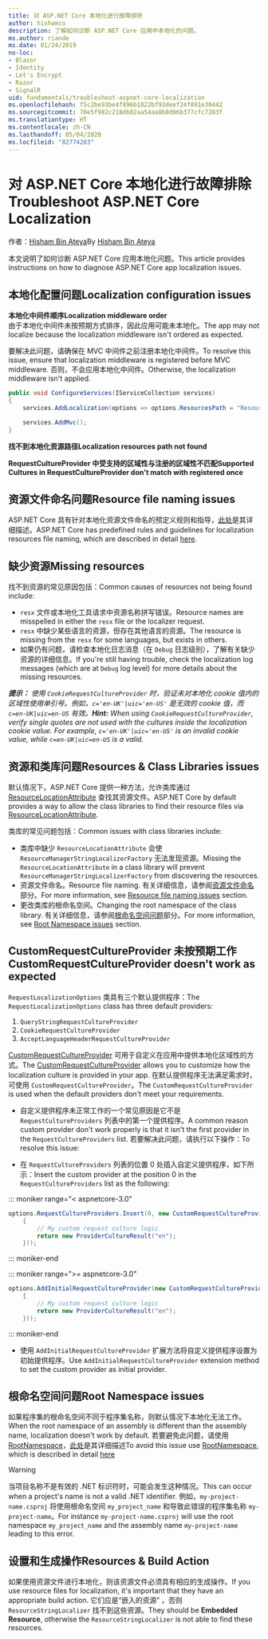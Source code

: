 ```yaml
---
title: 对 ASP.NET Core 本地化进行故障排除
author: hishamco
description: 了解如何诊断 ASP.NET Core 应用中本地化的问题。
ms.author: riande
ms.date: 01/24/2019
no-loc:
- Blazor
- Identity
- Let's Encrypt
- Razor
- SignalR
uid: fundamentals/troubleshoot-aspnet-core-localization
ms.openlocfilehash: f5c2be93be4f896b1822bf93deef24f091e30442
ms.sourcegitcommit: 70e5f982c218db82aa54aa8b8d96b377cfc7283f
ms.translationtype: HT
ms.contentlocale: zh-CN
ms.lasthandoff: 05/04/2020
ms.locfileid: "82774283"
---
```

# <a name="troubleshoot-aspnet-core-localization"></a><span data-ttu-id="1443f-103">对 ASP.NET Core 本地化进行故障排除</span><span class="sxs-lookup"><span data-stu-id="1443f-103">Troubleshoot ASP.NET Core Localization</span></span>

<span data-ttu-id="1443f-104">作者：[Hisham Bin Ateya](https://github.com/hishamco)</span><span class="sxs-lookup"><span data-stu-id="1443f-104">By [Hisham Bin Ateya](https://github.com/hishamco)</span></span>

<span data-ttu-id="1443f-105">本文说明了如何诊断 ASP.NET Core 应用本地化问题。</span><span class="sxs-lookup"><span data-stu-id="1443f-105">This article provides instructions on how to diagnose ASP.NET Core app localization issues.</span></span>

## <a name="localization-configuration-issues"></a><span data-ttu-id="1443f-106">本地化配置问题</span><span class="sxs-lookup"><span data-stu-id="1443f-106">Localization configuration issues</span></span>

<span data-ttu-id="1443f-107">**本地化中间件顺序**</span><span class="sxs-lookup"><span data-stu-id="1443f-107">**Localization middleware order**</span></span>  
<span data-ttu-id="1443f-108">由于本地化中间件未按预期方式排序，因此应用可能未本地化。</span><span class="sxs-lookup"><span data-stu-id="1443f-108">The app may not localize because the localization middleware isn't ordered as expected.</span></span>

<span data-ttu-id="1443f-109">要解决此问题，请确保在 MVC 中间件之前注册本地化中间件。</span><span class="sxs-lookup"><span data-stu-id="1443f-109">To resolve this issue, ensure that localization middleware is registered before MVC middleware.</span></span> <span data-ttu-id="1443f-110">否则，不会应用本地化中间件。</span><span class="sxs-lookup"><span data-stu-id="1443f-110">Otherwise, the localization middleware isn't applied.</span></span>

```csharp
public void ConfigureServices(IServiceCollection services)
{
    services.AddLocalization(options => options.ResourcesPath = "Resources");

    services.AddMvc();
}
```

<span data-ttu-id="1443f-111">**找不到本地化资源路径**</span><span class="sxs-lookup"><span data-stu-id="1443f-111">**Localization resources path not found**</span></span>

<span data-ttu-id="1443f-112">**RequestCultureProvider 中受支持的区域性与注册的区域性不匹配**</span><span class="sxs-lookup"><span data-stu-id="1443f-112">**Supported Cultures in RequestCultureProvider don't match with registered once**</span></span>  

## <a name="resource-file-naming-issues"></a><span data-ttu-id="1443f-113">资源文件命名问题</span><span class="sxs-lookup"><span data-stu-id="1443f-113">Resource file naming issues</span></span>

<span data-ttu-id="1443f-114">ASP.NET Core 具有针对本地化资源文件命名的预定义规则和指导，[此处](xref:fundamentals/localization?view=aspnetcore-2.2#resource-file-naming)是其详细描述。</span><span class="sxs-lookup"><span data-stu-id="1443f-114">ASP.NET Core has predefined rules and guidelines for localization resources file naming, which are described in detail [here](xref:fundamentals/localization?view=aspnetcore-2.2#resource-file-naming).</span></span>

## <a name="missing-resources"></a><span data-ttu-id="1443f-115">缺少资源</span><span class="sxs-lookup"><span data-stu-id="1443f-115">Missing resources</span></span>

<span data-ttu-id="1443f-116">找不到资源的常见原因包括：</span><span class="sxs-lookup"><span data-stu-id="1443f-116">Common causes of resources not being found include:</span></span>

- <span data-ttu-id="1443f-117">`resx` 文件或本地化工具请求中资源名称拼写错误。</span><span class="sxs-lookup"><span data-stu-id="1443f-117">Resource names are misspelled in either the `resx` file or the localizer request.</span></span>
- <span data-ttu-id="1443f-118">`resx` 中缺少某些语言的资源，但存在其他语言的资源。</span><span class="sxs-lookup"><span data-stu-id="1443f-118">The resource is missing from the `resx` for some languages, but exists in others.</span></span>
- <span data-ttu-id="1443f-119">如果仍有问题，请检查本地化日志消息（在 `Debug` 日志级别），了解有关缺少资源的详细信息。</span><span class="sxs-lookup"><span data-stu-id="1443f-119">If you're still having trouble, check the localization log messages (which are at `Debug` log level) for more details about the missing resources.</span></span>

<span data-ttu-id="1443f-120">_**提示：** 使用 `CookieRequestCultureProvider` 时，验证未对本地化 cookie 值内的区域性使用单引号。例如，`c='en-UK'|uic='en-US'` 是无效的 cookie 值，而 `c=en-UK|uic=en-US` 有效。_</span><span class="sxs-lookup"><span data-stu-id="1443f-120">_**Hint:** When using `CookieRequestCultureProvider`, verify single quotes are not used with the cultures inside the localization cookie value. For example, `c='en-UK'|uic='en-US'` is an invalid cookie value, while `c=en-UK|uic=en-US` is a valid._</span></span>

## <a name="resources--class-libraries-issues"></a><span data-ttu-id="1443f-121">资源和类库问题</span><span class="sxs-lookup"><span data-stu-id="1443f-121">Resources & Class Libraries issues</span></span>

<span data-ttu-id="1443f-122">默认情况下，ASP.NET Core 提供一种方法，允许类库通过 [ResourceLocationAttribute](/dotnet/api/microsoft.extensions.localization.resourcelocationattribute?view=aspnetcore-2.1) 查找其资源文件。</span><span class="sxs-lookup"><span data-stu-id="1443f-122">ASP.NET Core by default provides a way to allow the class libraries to find their resource files via [ResourceLocationAttribute](/dotnet/api/microsoft.extensions.localization.resourcelocationattribute?view=aspnetcore-2.1).</span></span>

<span data-ttu-id="1443f-123">类库的常见问题包括：</span><span class="sxs-lookup"><span data-stu-id="1443f-123">Common issues with class libraries include:</span></span>
- <span data-ttu-id="1443f-124">类库中缺少 `ResourceLocationAttribute` 会使 `ResourceManagerStringLocalizerFactory` 无法发现资源。</span><span class="sxs-lookup"><span data-stu-id="1443f-124">Missing the `ResourceLocationAttribute` in a class library will prevent `ResourceManagerStringLocalizerFactory` from discovering the resources.</span></span>
- <span data-ttu-id="1443f-125">资源文件命名。</span><span class="sxs-lookup"><span data-stu-id="1443f-125">Resource file naming.</span></span> <span data-ttu-id="1443f-126">有关详细信息，请参阅[资源文件命名](#resource-file-naming-issues)部分。</span><span class="sxs-lookup"><span data-stu-id="1443f-126">For more information, see [Resource file naming issues](#resource-file-naming-issues) section.</span></span>
- <span data-ttu-id="1443f-127">更改类库的根命名空间。</span><span class="sxs-lookup"><span data-stu-id="1443f-127">Changing the root namespace of the class library.</span></span> <span data-ttu-id="1443f-128">有关详细信息，请参阅[根命名空间问题](#root-namespace-issues)部分。</span><span class="sxs-lookup"><span data-stu-id="1443f-128">For more information, see [Root Namespace issues](#root-namespace-issues) section.</span></span>

## <a name="customrequestcultureprovider-doesnt-work-as-expected"></a><span data-ttu-id="1443f-129">CustomRequestCultureProvider 未按预期工作</span><span class="sxs-lookup"><span data-stu-id="1443f-129">CustomRequestCultureProvider doesn't work as expected</span></span>

<span data-ttu-id="1443f-130">`RequestLocalizationOptions` 类具有三个默认提供程序：</span><span class="sxs-lookup"><span data-stu-id="1443f-130">The `RequestLocalizationOptions` class has three default providers:</span></span>

1. `QueryStringRequestCultureProvider`
2. `CookieRequestCultureProvider`
3. `AcceptLanguageHeaderRequestCultureProvider`

<span data-ttu-id="1443f-131">[CustomRequestCultureProvider](/dotnet/api/microsoft.aspnetcore.localization.customrequestcultureprovider?view=aspnetcore-2.1) 可用于自定义在应用中提供本地化区域性的方式。</span><span class="sxs-lookup"><span data-stu-id="1443f-131">The [CustomRequestCultureProvider](/dotnet/api/microsoft.aspnetcore.localization.customrequestcultureprovider?view=aspnetcore-2.1) allows you to customize how the localization culture is provided in your app.</span></span> <span data-ttu-id="1443f-132">在默认提供程序无法满足需求时，可使用 `CustomRequestCultureProvider`。</span><span class="sxs-lookup"><span data-stu-id="1443f-132">The `CustomRequestCultureProvider` is used when the default providers don't meet your requirements.</span></span>

- <span data-ttu-id="1443f-133">自定义提供程序未正常工作的一个常见原因是它不是 `RequestCultureProviders` 列表中的第一个提供程序。</span><span class="sxs-lookup"><span data-stu-id="1443f-133">A common reason custom provider don't work properly is that it isn't the first provider in the `RequestCultureProviders` list.</span></span> <span data-ttu-id="1443f-134">若要解决此问题，请执行以下操作：</span><span class="sxs-lookup"><span data-stu-id="1443f-134">To resolve this issue:</span></span>

- <span data-ttu-id="1443f-135">在 `RequestCultureProviders` 列表的位置 0 处插入自定义提供程序，如下所示：</span><span class="sxs-lookup"><span data-stu-id="1443f-135">Insert the custom provider at the position 0 in the `RequestCultureProviders` list as the following:</span></span>

::: moniker range="< aspnetcore-3.0"
```csharp
options.RequestCultureProviders.Insert(0, new CustomRequestCultureProvider(async context =>
    {
        // My custom request culture logic
        return new ProviderCultureResult("en");
    }));
```
::: moniker-end

::: moniker range=">= aspnetcore-3.0"
```csharp
options.AddInitialRequestCultureProvider(new CustomRequestCultureProvider(async context =>
    {
        // My custom request culture logic
        return new ProviderCultureResult("en");
    }));
```
::: moniker-end

- <span data-ttu-id="1443f-136">使用 `AddInitialRequestCultureProvider` 扩展方法将自定义提供程序设置为初始提供程序。</span><span class="sxs-lookup"><span data-stu-id="1443f-136">Use `AddInitialRequestCultureProvider` extension method to set the custom provider as initial provider.</span></span>

## <a name="root-namespace-issues"></a><span data-ttu-id="1443f-137">根命名空间问题</span><span class="sxs-lookup"><span data-stu-id="1443f-137">Root Namespace issues</span></span>

<span data-ttu-id="1443f-138">如果程序集的根命名空间不同于程序集名称，则默认情况下本地化无法工作。</span><span class="sxs-lookup"><span data-stu-id="1443f-138">When the root namespace of an assembly is different than the assembly name, localization doesn't work by default.</span></span> <span data-ttu-id="1443f-139">若要避免此问题，请使用 [RootNamespace](/dotnet/api/microsoft.extensions.localization.rootnamespaceattribute?view=aspnetcore-2.1)，[此处](xref:fundamentals/localization?view=aspnetcore-2.2#resource-file-naming)是其详细描述</span><span class="sxs-lookup"><span data-stu-id="1443f-139">To avoid this issue use [RootNamespace](/dotnet/api/microsoft.extensions.localization.rootnamespaceattribute?view=aspnetcore-2.1), which is described in detail [here](xref:fundamentals/localization?view=aspnetcore-2.2#resource-file-naming)</span></span>

> [!WARNING]
> <span data-ttu-id="1443f-140">当项目名称不是有效的 .NET 标识符时，可能会发生这种情况。</span><span class="sxs-lookup"><span data-stu-id="1443f-140">This can occur when a project's name is not a valid .NET identifier.</span></span> <span data-ttu-id="1443f-141">例如，`my-project-name.csproj` 将使用根命名空间 `my_project_name` 和导致此错误的程序集名称 `my-project-name`。</span><span class="sxs-lookup"><span data-stu-id="1443f-141">For instance `my-project-name.csproj` will use the root namespace `my_project_name` and the assembly name `my-project-name` leading to this error.</span></span> 

## <a name="resources--build-action"></a><span data-ttu-id="1443f-142">设置和生成操作</span><span class="sxs-lookup"><span data-stu-id="1443f-142">Resources & Build Action</span></span>

<span data-ttu-id="1443f-143">如果使用资源文件进行本地化，则该资源文件必须具有相应的生成操作。</span><span class="sxs-lookup"><span data-stu-id="1443f-143">If you use resource files for localization, it's important that they have an appropriate build action.</span></span> <span data-ttu-id="1443f-144">它们应是“嵌入的资源”  ，否则 `ResourceStringLocalizer` 找不到这些资源。</span><span class="sxs-lookup"><span data-stu-id="1443f-144">They should be **Embedded Resource**, otherwise the `ResourceStringLocalizer` is not able to find these resources.</span></span>
